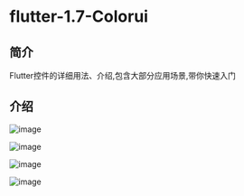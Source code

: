 # flutter-1.7-Colorui

## 简介

Flutter控件的详细用法、介绍,包含大部分应用场景,带你快速入门



## 介绍 


![image](https://s1.ax1x.com/2020/05/13/YUvtAS.md.png)

![image](https://s1.ax1x.com/2020/05/13/YUvNtg.md.png)

![image](https://s1.ax1x.com/2020/05/13/YUvJ78.md.png)

![image](https://s1.ax1x.com/2020/05/13/YUvG0f.md.png)
